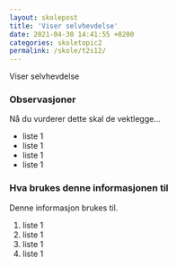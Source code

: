 ```yaml
---
layout: skolepost
title: 'Viser selvhevdelse'
date: 2021-04-30 14:41:55 +0200
categories: skoletopic2
permalink: /skole/t2s12/
---
```


Viser selvhevdelse

### Observasjoner

Nå du vurderer dette skal de vektlegge...

- liste 1
- liste 1
- liste 1
- liste 1

### Hva brukes denne informasjonen til

Denne informasjon brukes til.

1. liste 1
2. liste 1
3. liste 1
4. liste 1
